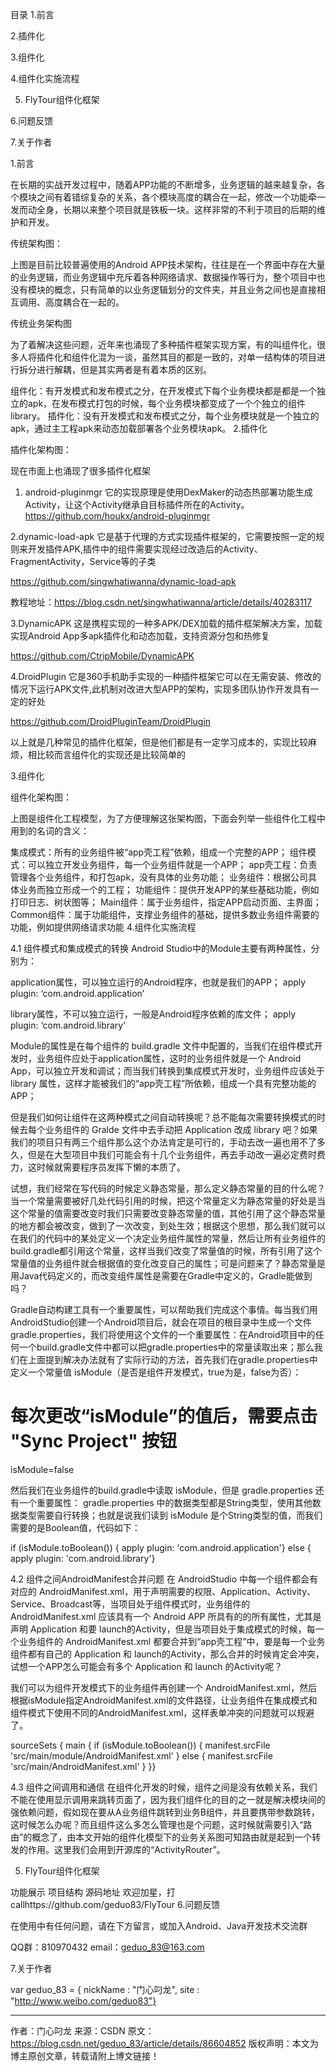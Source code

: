 
目录
1.前言

2.插件化

3.组件化

4.组件化实施流程

5. FlyTour组件化框架

6.问题反馈

7.关于作者

1.前言

在长期的实战开发过程中，随着APP功能的不断增多，业务逻辑的越来越复杂，各个模块之间有着错综复杂的关系，各个模块高度的耦合在一起，修改一个功能牵一发而动全身，长期以来整个项目就是铁板一块。这样非常的不利于项目的后期的维护和开发。

传统架构图：


上图是目前比较普遍使用的Android APP技术架构，往往是在一个界面中存在大量的业务逻辑，而业务逻辑中充斥着各种网络请求、数据操作等行为，整个项目中也没有模块的概念，只有简单的以业务逻辑划分的文件夹，并且业务之间也是直接相互调用、高度耦合在一起的。

传统业务架构图


为了着解决这些问题，近年来也涌现了多种插件框架实现方案，有的叫组件化，很多人将插件化和组件化混为一谈，虽然其目的都是一致的，对单一结构体的项目进行拆分进行解耦，但是其实两者是有着本质的区别。

组件化：有开发模式和发布模式之分，在开发模式下每个业务模块都是都是一个独立的apk，在发布模式打包的时候，每个业务模块都变成了一个个独立的组件library。
	插件化：没有开发模式和发布模式之分，每个业务模块就是一个独立的apk，通过主工程apk来动态加载部署各个业务模块apk。
2.插件化

插件化架构图：


现在市面上也涌现了很多插件化框架

1. android-pluginmgr
它的实现原理是使用DexMaker的动态热部署功能生成Activity，让这个Activity继承自目标插件所在的Activity。https://github.com/houkx/android-pluginmgr

2.dynamic-load-apk
它是基于代理的方式实现插件框架的，它需要按照一定的规则来开发插件APK,插件中的组件需要实现经过改造后的Activity、FragmentActivity，Service等的子类

https://github.com/singwhatiwanna/dynamic-load-apk

教程地址：https://blog.csdn.net/singwhatiwanna/article/details/40283117

3.DynamicAPK
这是携程实现的一种多APK/DEX加载的插件框架解决方案，加载实现Android App多apk插件化和动态加载，支持资源分包和热修复

https://github.com/CtripMobile/DynamicAPK

4.DroidPlugin
它是360手机助手实现的一种插件框架它可以在无需安装、修改的情况下运行APK文件,此机制对改进大型APP的架构，实现多团队协作开发具有一定的好处

https://github.com/DroidPluginTeam/DroidPlugin

以上就是几种常见的插件化框架，但是他们都是有一定学习成本的，实现比较麻烦，相比较而言组件化的实现还是比较简单的

3.组件化

组件化架构图：


上图是组件化工程模型，为了方便理解这张架构图，下面会列举一些组件化工程中用到的名词的含义：

集成模式：所有的业务组件被“app壳工程”依赖，组成一个完整的APP；
	组件模式：可以独立开发业务组件，每一个业务组件就是一个APP；
	app壳工程：负责管理各个业务组件，和打包apk，没有具体的业务功能；
	业务组件：根据公司具体业务而独立形成一个的工程；
	功能组件：提供开发APP的某些基础功能，例如打印日志、树状图等；
	Main组件：属于业务组件，指定APP启动页面、主界面；
	Common组件：属于功能组件，支撑业务组件的基础，提供多数业务组件需要的功能，例如提供网络请求功能
4.组件化实施流程

4.1 组件模式和集成模式的转换
     Android Studio中的Module主要有两种属性，分别为：

application属性，可以独立运行的Android程序，也就是我们的APP；
 apply plugin: ‘com.android.application’

library属性，不可以独立运行，一般是Android程序依赖的库文件；
 apply plugin: ‘com.android.library’

Module的属性是在每个组件的 build.gradle 文件中配置的，当我们在组件模式开发时，业务组件应处于application属性，这时的业务组件就是一个 Android App，可以独立开发和调试；而当我们转换到集成模式开发时，业务组件应该处于 library 属性，这样才能被我们的“app壳工程”所依赖，组成一个具有完整功能的APP；

但是我们如何让组件在这两种模式之间自动转换呢？总不能每次需要转换模式的时候去每个业务组件的 Gralde 文件中去手动把 Application 改成 library 吧？如果我们的项目只有两三个组件那么这个办法肯定是可行的，手动去改一遍也用不了多久，但是在大型项目中我们可能会有十几个业务组件，再去手动改一遍必定费时费力，这时候就需要程序员发挥下懒的本质了。

试想，我们经常在写代码的时候定义静态常量，那么定义静态常量的目的什么呢？当一个常量需要被好几处代码引用的时候，把这个常量定义为静态常量的好处是当这个常量的值需要改变时我们只需要改变静态常量的值，其他引用了这个静态常量的地方都会被改变，做到了一次改变，到处生效；根据这个思想，那么我们就可以在我们的代码中的某处定义一个决定业务组件属性的常量，然后让所有业务组件的build.gradle都引用这个常量，这样当我们改变了常量值的时候，所有引用了这个常量值的业务组件就会根据值的变化改变自己的属性；可是问题来了？静态常量是用Java代码定义的，而改变组件属性是需要在Gradle中定义的，Gradle能做到吗？

Gradle自动构建工具有一个重要属性，可以帮助我们完成这个事情。每当我们用AndroidStudio创建一个Android项目后，就会在项目的根目录中生成一个文件 gradle.properties，我们将使用这个文件的一个重要属性：在Android项目中的任何一个build.gradle文件中都可以把gradle.properties中的常量读取出来；那么我们在上面提到解决办法就有了实际行动的方法，首先我们在gradle.properties中定义一个常量值 isModule（是否是组件开发模式，true为是，false为否）：

# 每次更改“isModule”的值后，需要点击 "Sync Project" 按钮
isModule=false

然后我们在业务组件的build.gradle中读取 isModule，但是 gradle.properties 还有一个重要属性： gradle.properties 中的数据类型都是String类型，使用其他数据类型需要自行转换；也就是说我们读到 isModule 是个String类型的值，而我们需要的是Boolean值，代码如下：

if (isModule.toBoolean()) {    apply plugin: 'com.android.application'} else {    apply plugin: 'com.android.library'}

4.2 组件之间AndroidManifest合并问题
在 AndroidStudio 中每一个组件都会有对应的 AndroidManifest.xml，用于声明需要的权限、Application、Activity、Service、Broadcast等，当项目处于组件模式时，业务组件的 AndroidManifest.xml 应该具有一个 Android APP 所具有的的所有属性，尤其是声明 Application 和要 launch的Activity，但是当项目处于集成模式的时候，每一个业务组件的 AndroidManifest.xml 都要合并到“app壳工程”中，要是每一个业务组件都有自己的 Application 和 launch的Activity，那么合并的时候肯定会冲突，试想一个APP怎么可能会有多个 Application 和 launch 的Activity呢？

我们可以为组件开发模式下的业务组件再创建一个 AndroidManifest.xml，然后根据isModule指定AndroidManifest.xml的文件路径，让业务组件在集成模式和组件模式下使用不同的AndroidManifest.xml，这样表单冲突的问题就可以规避了。

sourceSets {        main {            if (isModule.toBoolean()) {                manifest.srcFile 'src/main/module/AndroidManifest.xml'            } else {                manifest.srcFile 'src/main/AndroidManifest.xml'            }        }}

4.3 组件之间调用和通信
在组件化开发的时候，组件之间是没有依赖关系，我们不能在使用显示调用来跳转页面了，因为我们组件化的目的之一就是解决模块间的强依赖问题，假如现在要从A业务组件跳转到业务B组件，并且要携带参数跳转，这时候怎么办呢？而且组件这么多怎么管理也是个问题，这时候就需要引入“路由”的概念了，由本文开始的组件化模型下的业务关系图可知路由就是起到一个转发的作用。这里我们会用到开源库的“ActivityRouter”。



5. FlyTour组件化框架





功能展示
	项目结构
	源码地址
	欢迎加星，打callhttps://github.com/geduo83/FlyTour
6.问题反馈

在使用中有任何问题，请在下方留言，或加入Android、Java开发技术交流群

QQ群：810970432
email：geduo_83@163.com

7.关于作者

var geduo_83 = {    nickName  : "门心叼龙",    site : "http://www.weibo.com/geduo83"}


---------------------
作者：门心叼龙
来源：CSDN
原文：https://blog.csdn.net/geduo_83/article/details/86604852
版权声明：本文为博主原创文章，转载请附上博文链接！